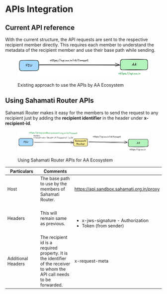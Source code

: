 # APIs Integration

## Current API reference <a href="#current-api-reference" id="current-api-reference"></a>

With the current structure, the API requests are sent to the respective recipient member directly. This requires each member to understand the metadata of the recipient member and use their base path while sending.

<figure><img src="../../.gitbook/assets/Proxy-Existing-workflow.png" alt=""><figcaption><p>Existing approach to use the APIs by AA Ecosystem</p></figcaption></figure>

## Using Sahamati Router APIs <a href="#using-sahamati-proxy-apis" id="using-sahamati-proxy-apis"></a>

Sahamati Router makes it easy for the members to send the request to any recipient just by adding the **recipient identifier** in the header under **x-recipient-id**.



<figure><img src="../../.gitbook/assets/Sahamati Router APIs for AA.png" alt=""><figcaption><p>Using Sahamati Router APIs for AA Ecosystem</p></figcaption></figure>

<table><thead><tr><th width="157">Particulars</th><th width="176">Comments</th><th></th></tr></thead><tbody><tr><td>Host</td><td>The base path to use by the members of Sahamati Router.</td><td><a href="https://api.sandbox.sahamati.org.in/proxy">​https://api.sandbox.sahamati.org.in/proxy</a></td></tr><tr><td>Headers</td><td>This will remain same as previous.</td><td><p>​</p><ul><li>x-jws-signature - Authorization</li><li>Token (from sender)</li></ul></td></tr><tr><td>Additional Headers</td><td>The recipient id is a required property. It is the identifier of the receiver to whom the API call needs to be forwarded.</td><td>x-request-meta</td></tr></tbody></table>
